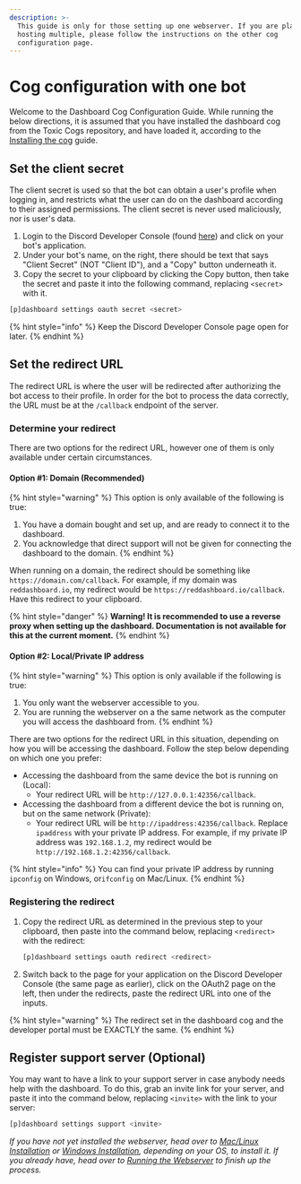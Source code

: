 ```yaml
---
description: >-
  This guide is only for those setting up one webserver. If you are planning on
  hosting multiple, please follow the instructions on the other cog
  configuration page.
---
```


# Cog configuration with one bot

Welcome to the Dashboard Cog Configuration Guide. While running the below directions, it is assumed that you have installed the dashboard cog from the Toxic Cogs repository, and have loaded it, according to the [Installing the cog](installing-cog.md) guide.

## Set the client secret

The client secret is used so that the bot can obtain a user's profile when logging in, and restricts what the user can do on the dashboard according to their assigned permissions. The client secret is never used maliciously, nor is user's data.

1. Login to the Discord Developer Console \(found [here](https://discord.com/developers/applications)\) and click on your bot's application.
2. Under your bot's name, on the right, there should be text that says "Client Secret" \(NOT "Client ID"\), and a "Copy" button underneath it.
3. Copy the secret to your clipboard by clicking the Copy button, then take the secret and paste it into the following command, replacing `<secret>` with it.

```bash
[p]dashboard settings oauth secret <secret>
```

{% hint style="info" %}
Keep the Discord Developer Console page open for later.
{% endhint %}

## Set the redirect URL

The redirect URL is where the user will be redirected after authorizing the bot access to their profile. In order for the bot to process the data correctly, the URL must be at the `/callback` endpoint of the server.

### Determine your redirect

There are two options for the redirect URL, however one of them is only available under certain circumstances.

#### Option \#1: Domain \(Recommended\)

{% hint style="warning" %}
This option is only available of the following is true:

1. You have a domain bought and set up, and are ready to connect it to the dashboard.
2. You acknowledge that direct support will not be given for connecting the dashboard to the domain.
{% endhint %}

When running on a domain, the redirect should be something like `https://domain.com/callback`. For example, if my domain was `reddashboard.io`, my redirect would be `https://reddashboard.io/callback`. Have this redirect to your clipboard.

{% hint style="danger" %}
**Warning! It is recommended to use a reverse proxy when setting up the dashboard. Documentation is not available for this at the current moment.**
{% endhint %}

#### Option \#2: Local/Private IP address

{% hint style="warning" %}
This option is only available if the following is true:

1. You only want the webserver accessible to you.
2. You are running the webserver on a the same network as the computer you will access the dashboard from.
{% endhint %}

There are two options for the redirect URL in this situation, depending on how you will be accessing the dashboard. Follow the step below depending on which one you prefer:

* Accessing the dashboard from the same device the bot is running on \(Local\):
  * Your redirect URL will be `http://127.0.0.1:42356/callback`.
* Accessing the dashboard from a different device the bot is running on, but on the same network \(Private\):
  * Your redirect URL will be `http://ipaddress:42356/callback`. Replace `ipaddress` with your private IP address. For example, if my private IP address was `192.168.1.2`, my redirect would be `http://192.168.1.2:42356/callback`.

{% hint style="info" %}
You can find your private IP address by running `ipconfig` on Windows, or`ifconfig` on Mac/Linux.
{% endhint %}

### Registering the redirect

1. Copy the redirect URL as determined in the previous step to your clipboard, then paste into the command below, replacing `<redirect>` with the redirect:

   ```python
   [p]dashboard settings oauth redirect <redirect>
   ```

2. Switch back to the page for your application on the Discord Developer Console \(the same page as earlier\), click on the OAuth2 page on the left, then under the redirects, paste the redirect URL into one of the inputs.

{% hint style="warning" %}
The redirect set in the dashboard cog and the developer portal must be EXACTLY the same.
{% endhint %}

## Register support server \(Optional\)

You may want to have a link to your support server in case anybody needs help with the dashboard. To do this, grab an invite link for your server, and paste it into the command below, replacing `<invite>` with the link to your server:

```python
[p]dashboard settings support <invite>
```

_If you have not yet installed the webserver, head over to_ [_Mac/Linux Installation_](../webserver-installation/mac-linux-installation.md) _or_ [_Windows Installation_](../webserver-installation/windows-installation.md)_, depending on your OS, to install it. If you already have, head over to_ [_Running the Webserver_](../launching-dashboard/running-the-webserver.md) _to finish up the process._

